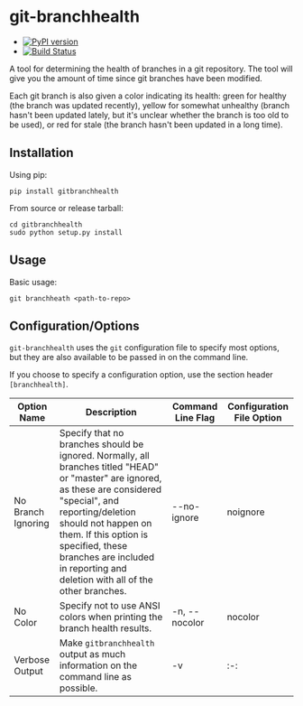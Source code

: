 git-branchhealth
===============

* [![PyPI version](https://badge.fury.io/py/gitbranchhealth.svg)](http://badge.fury.io/py/gitbranchhealth)
* [![Build Status](https://travis-ci.org/jwir3/gitbranchhealth.svg)](https://travis-ci.org/jwir3/gitbranchhealth)

A tool for determining the health of branches in a git repository. The tool will give you the amount of time since git branches have been modified.

Each git branch is also given a color indicating its health: green for healthy (the branch was updated recently), yellow for somewhat unhealthy (branch hasn't been updated lately, but it's unclear whether the branch is too old to be used), or red for stale (the branch hasn't been updated in a long time).

Installation
---------------
Using pip:
```
pip install gitbranchhealth
```

From source or release tarball:
```
cd gitbranchhealth
sudo python setup.py install
```

Usage
---------------
Basic usage:

```
git branchheath <path-to-repo>
```

Configuration/Options
---------------
`git-branchhealth` uses the `git` configuration file to specify most options,
but they are also available to be passed in on the command line.

If you choose to specify a configuration option, use the section header `[branchhealth]`.

| Option Name |    Description    | Command Line Flag | Configuration File Option |
| ----------- | ----------------- | ----------------- | ------------------------- |
| No Branch Ignoring    | Specify that no branches should be ignored. Normally, all branches titled "HEAD" or "master" are ignored, as these are considered "special", and reporting/deletion should not happen on them. If this option is specified, these branches are included in reporting and deletion with all of the other branches. | --no-ignore | noignore |
| No Color     | Specify not to use ANSI colors when printing the branch health results. | -n, --nocolor | nocolor |
| Verbose Output | Make `gitbranchhealth` output as much information on the command line as possible. | -v | :-: |
